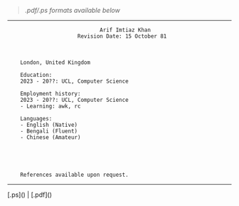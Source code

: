 > *.pdf/.ps formats available below*

<hr>

                                 Arif Imtiaz Khan                                 
                          Revision Date: 15 October 81

<br>

        London, United Kingdom                                            
                 
        Education:                                                       
        2023 - 20??: UCL, Computer Science 
                  
        Employment history:                                              
        2023 - 20??: UCL, Computer Science 
        - Learning: awk, rc
                  
        Languages:
        - English (Native)
        - Bengali (Fluent)
        - Chinese (Amateur)



                                 

        References available upon request.


<hr>
[.ps]() |
[.pdf]() 
